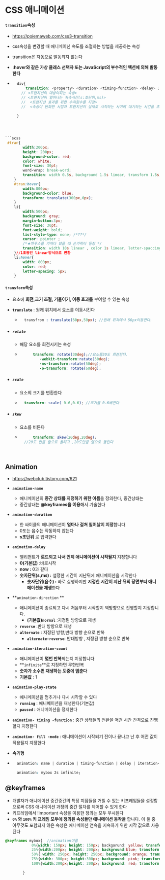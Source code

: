 # CSS 애니메이션



#### `transition`속성

- https://poiemaweb.com/css3-transition

- css속성을 변경할 때 애니메이션 속도를 조절하는 방법을 제공하는 속성

- transition은 자동으로 발동되지 않는다 

- **:hover와 같은 가상 클래스 선택자 또는 JavaScript의 부수적인 액션에 의해 발동한다**

- ```scss
    div{
    	transition: <property> <duration> <timing-function> <delay> ;
      // <트랜지션의 대상이되는 속성>
      // <트랜지션이 일어나는 지속시간(s:초단위,ms)> 
      //  <트랜지션 효과를 위한 수치함수를 지정> 
      //  <속성이 변화한 시점과 트랜지션이 실제로 시작하는 사이에 대기하는 시간을 초 단위(s)또는 밀리초 단위(ms)로 지정>
        
    }
    ```

```css
  
  

​```scss
 #tran{
        width:200px;
        height: 200px;
        background-color: red;
        color: white;
        font-size: 30pt;
        word-wrap: break-word;
        transition: width 0.5s, background 1.5s linear, transform 1.5s;
    }
    #tran:hover{
        width:800px;
        background-color: blue;
        transform: translate(300px,0px);
    }
    li{
        width:500px;
        background: gray;
        margin-bottom:3px;
        font-size: 30pt;
        font-weight: bold;
        list-style-type: none; /*??*/
        cursor: pointer ; 
        /*★마우스를 가져다 댔을 때 손가락이 등장 */
        transition: width 10s linear , color 1s linear, letter-spaccing 1s;
    }//1초동안 linear방식으로 변환
    li:hover{
        width: 800px;
        color: red;
        letter-spacing: 5px;
    }
```

#### `transform`속성

- 요소에 **회전,크기 조절, 기울이기, 이동 효과를** 부여할 수 있는 속성

- **`translate`** : 원래 위치에서 요소를 이동시킨다 

    - ```scss
        transfrom : translate(50px,50px); //원래 위치에서 50px이동한다.
        ```

- ##### **`rotate`**

    - 해당 요소를 회전시키는 속성

    - ```scss
            transform: rotate(30deg);//요소를30도 회전한다.
               -webkit-transform:ratate(30deg);
               -ms-transform:rotate(50deg);
               -o-transform: rotate(60deg);
        ```

- ##### **`scale`**

    - 요소의 크기를 변환한다

    - ```scss
        transform: scale( 0.6,0.6); //크기를 0.6배한다
        ```

- ##### **`skew`**

    - 요소를 비튼다 

    - ```scss
            transform: skew(20deg,20deg);
        //20도 만큼 앞으로 돌리고 ,20도만큼 옆으로 돌린다
        ```

</br>

## Animation

- https://webclub.tistory.com/621

- **`animation-name`** 

    -  애니메이션의 **중간 상태를 지정하기 위한 이름**을 정의한다, 중간상태는 
    -  중간상태는 **@keyframes을 이용**해서 기술한다

- **`animation-duration`** 

    -  한 싸이클의 애니메이션이 **얼마나 걸쳐 일어날지 지정**합니다 
    -  0또는 음수는 작동하지 않는다 
    -  **s초단위** 로 입력한다

- **`animation-delay`** 

    -  엘리먼트가 **로드되고 나서 언제 애니메이션이 시작될지** 지정합니다
    -  **0(기본값)** :바로시작 
    -  **now :** 0과 같다
    -  **숫자단위(s,ms) :** 설정한 시간이 지난뒤에 애니메이션을 시작한다
        - **숫자단위(음수) :** 바로 실행하지만 **지정한 시간이 지난 뒤의 장면부터 애니메이션을 재생**한다 

- **`animation-direction` **

    -  애니메이션이 종료되고 다시 처음부터 시작할지 역방향으로 진행할지 지정합니다.
        - **(기본값)`normal`** :지정된 방향으로 재생
    - **`reverse`** :반대 방향으로 재생
    - **`alternate`** : 지정된 방향,반대 방향 순으로 반복
        - **`alternate-reverse`**: 반대방향 , 지정된 방향 순으로 반복

- **`animation-iteration-count`** 

    - 애니메이션이 **몇번 반복**되는지 지정합니다 
    - **`infinite`**로 지정하면 무한반복
    - **숫자가 소수면 재생하는 도중에 멈춘다**
    - **기본값** : 1

- **`animation-play-state`**

    - 애니메이션을 멈추거나 다시 시작할 수 있다
    - **`running`** : 애니메이션을 재생한다(기본값)
    - **`paused`** : 애니메이션을 정지한다

- **`animation- timing -function`** : 중간 상태들의 전환을 어떤 시간 간격으로 진행할지 지정한다

- **`animation- fill -mode`** : 애니메이션이 시작되기 전이나 끝나고 난 후 어떤 값이 적용될지 지정한다

- **속기형** 

- ```css
    animation: name | duration | timing-function | delay | iteration-count | direction | fill-mode | play-state [,...];
    
    animation: mybox 2s infinite;
    ```

  

## @keyframes

- 개발자가 애니메이션 중간중간의 특정 지점들을 거칠 수 있는 키프레임들을 설정함으로써 CSS 애니메이션 과정의 중간 절차를 제어할 수 있게 한다
- 키프레임에서 !important 속성을 이용한 정의는 모두 무시된다
- **`0%` 와 `100%` 키 프레임 모두에 정의된 속성들만 애니메이션 동작을** 합니다. 이 둘 중 아무것도 포함되지 않은 속성은 애니메이션 연속을 지속하기 위한 시작 값으로 사용된다

```scss
@keyframes mybox{  //animation이름
            0%{width: 150px; height: 150px; backgorund: yellow; transform: 						translate(10px,10px);}
            25%{width:200px; height: 200px; background:blue; transform: 						translate(50px, 50px);}
            50%{ width: 250px; height: 250px; background: orange; transform: 					 translate(100px,100px);}
            75%{width: 300px; height:300px; background: pink; transform : 						translate(50px,50px);}            
            100%{width:200px;height: 200px; background: red; transform: 						translate(10px,10px);}
            
        }
```

## 